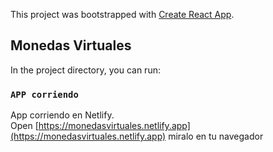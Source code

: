 This project was bootstrapped with [Create React App](https://github.com/facebook/create-react-app).

## Monedas Virtuales

In the project directory, you can run:

### `APP corriendo `

App corriendo en Netlify.<br />
Open [https://monedasvirtuales.netlify.app](https://monedasvirtuales.netlify.app) miralo en tu navegador
